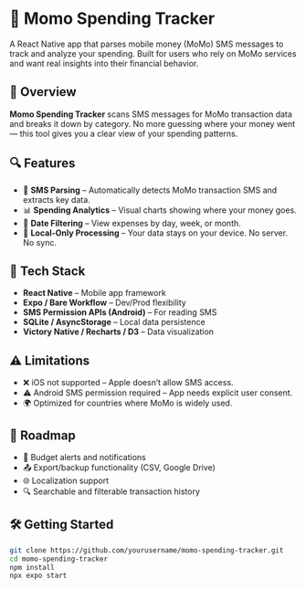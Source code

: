 # 📱 Momo Spending Tracker

A React Native app that parses mobile money (MoMo) SMS messages to track and analyze your spending. Built for users who rely on MoMo services and want real insights into their financial behavior.

## 🚀 Overview

**Momo Spending Tracker** scans SMS messages for MoMo transaction data and breaks it down by category. No more guessing where your money went — this tool gives you a clear view of your spending patterns.

## 🔍 Features

- 📩 **SMS Parsing** – Automatically detects MoMo transaction SMS and extracts key data.
- 📊 **Spending Analytics** – Visual charts showing where your money goes.
- 📅 **Date Filtering** – View expenses by day, week, or month.
- 🔐 **Local-Only Processing** – Your data stays on your device. No server. No sync.

## 🧰 Tech Stack

- **React Native** – Mobile app framework
- **Expo / Bare Workflow** – Dev/Prod flexibility
- **SMS Permission APIs (Android)** – For reading SMS
- **SQLite / AsyncStorage** – Local data persistence
- **Victory Native / Recharts / D3** – Data visualization

## ⚠️ Limitations

- ❌ iOS not supported – Apple doesn’t allow SMS access.
- ⚠️ Android SMS permission required – App needs explicit user consent.
- 🌍 Optimized for countries where MoMo is widely used.

## 🔮 Roadmap

- 🔔 Budget alerts and notifications
- 📤 Export/backup functionality (CSV, Google Drive)
- 🌐 Localization support
- 🔍 Searchable and filterable transaction history

## 🛠️ Getting Started

```bash
git clone https://github.com/yourusername/momo-spending-tracker.git
cd momo-spending-tracker
npm install
npx expo start

